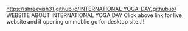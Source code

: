 https://shreevish31.github.io/INTERNATIONAL-YOGA-DAY.github.io/
WEBSITE ABOUT INTERNATIONAL YOGA DAY 
Click above link for live website and if opening on moblie go for desktop site..!!

